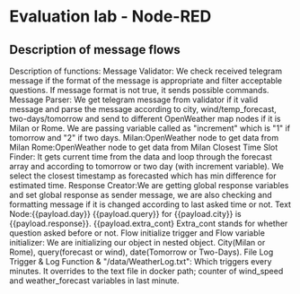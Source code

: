# Evaluation lab - Node-RED


## Description of message flows

Description of functions:
Message Validator: We check received telegram message if the format of the message is appropriate and filter acceptable questions. If message format is not true, it sends possible commands. 
Message Parser: We get telegram message from validator if it valid message and parse the message according to city, wind/temp_forecast, two-days/tomorrow and send to different OpenWeather map nodes if it is Milan or Rome. We are passing variable called as "increment" which is "1" if tomorrow and "2" if two days.
Milan:OpenWeather node to get data from Milan
Rome:OpenWeather node to get data from Milan
Closest Time Slot Finder: It gets current time from the data and loop through the forecast array and according to tomorrow or two day (with increment variable). We select the closest timestamp as forecasted which has min difference for estimated time.
Response Creator:We are getting global response variables and set global response as sender message, we are also checking and formatting message if it is changed according to last asked time or not. 
Text Node:{{payload.day}} {{payload.query}} for {{payload.city}} is {{payload.response}}. {{payload.extra_cont}  Extra_cont stands for whether question asked before or not. 
Flow initialize trigger and Flow variable initializer: We are initializing our object in nested object. City(Milan or Rome), query(forecast or wind), date(Tomorrow or Two-Days). 
File Log Trigger & Log Function & "/data/WeatherLog.txt": Which triggers every minutes.  It overrides to the text file in docker path; counter of wind_speed and weather_forecast variables in last minute. 


